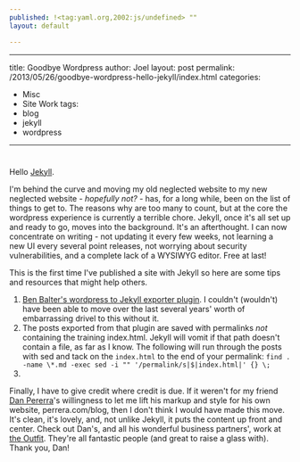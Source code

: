 ```yaml
---
published: !<tag:yaml.org,2002:js/undefined> ""
layout: default

---
```


---
title: Goodbye Wordpress
author: Joel
layout: post
permalink: /2013/05/26/goodbye-wordpress-hello-jekyll/index.html
categories:
  - Misc
  - Site Work
tags:
  - blog
  - jekyll
  - wordpress
---
#

Hello [Jekyll](http://jekyllrb.com/).

I'm behind the curve and moving my old neglected website to my new neglected website - *hopefully not?* - has, for a long while, been on the list of things to get to. The reasons why are too many to count, but at the core the wordpress experience is currently a terrible chore. Jekyll, once it's all set up and ready to go, moves into the background. It's an afterthought. I can now concentrate on writing - not updating it every few weeks, not learning a new UI every several point releases, not worrying about security vulnerabilities, and a complete lack of a WYSIWYG editor. Free at last!

This is the first time I've published a site with Jekyll so here are some tips and resources that might help others.

1. [Ben Balter's wordpress to Jekyll exporter plugin](https://github.com/benbalter/wordpress-to-jekyll-exporter). I couldn't (wouldn't) have been able to move over the last several years' worth of embarrassing drivel to this without it.
2. The posts exported from that plugin are saved with permalinks *not* containing the training index.html. Jekyll will vomit if that path doesn't contain a file, as far as I know. The following will run through the posts with sed and tack on the `index.html` to the end of your permalink: `find . -name \*.md -exec sed -i "" '/permalink/s|$|index.html|' {} \;`
3. 


Finally, I have to give credit where credit is due. If it weren't for my friend [Dan Pererra](https://twitter.com/dperrera)'s willingness to let me lift his markup and style for his own website, perrera.com/blog, then I don't think I would have made this move. It's clean, it's lovely, and, not unlike Jekyll, it puts the content up front and center. Check out Dan's, and all his wonderful business partners', work at [the Outfit](http://fromtheoutfit.com/). They're all fantastic people (and great to raise a glass with). Thank you, Dan!
